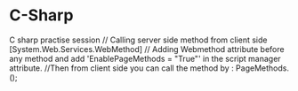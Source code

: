# C-Sharp
C sharp practise session
// Calling server side method from client side
[System.Web.Services.WebMethod] // Adding Webmethod attribute before any method and add 'EnablePageMethods = "True"' in the script manager attribute.
//Then from client side you can call the method by : PageMethods.<methodname>();
